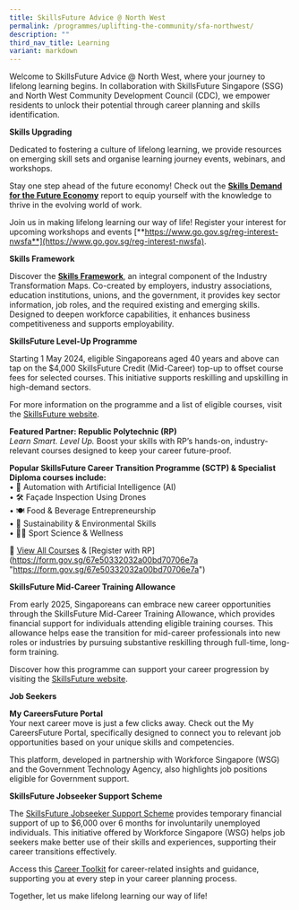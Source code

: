 ```yaml
---
title: SkillsFuture Advice @ North West
permalink: /programmes/uplifting-the-community/sfa-northwest/
description: ""
third_nav_title: Learning
variant: markdown
---
```

Welcome to SkillsFuture Advice @ North West, where your journey to lifelong learning begins. In collaboration with SkillsFuture Singapore (SSG) and North West Community Development Council (CDC), we empower residents to unlock their potential through career planning and skills identification.

**Skills Upgrading**

Dedicated to fostering a culture of lifelong learning, we provide resources on emerging skill sets and organise learning journey events, webinars, and workshops.

Stay one step ahead of the future economy! Check out the [**Skills Demand for the Future Economy**](https://www.skillsfuture.gov.sg/skillsreport) report to equip yourself with the knowledge to thrive in the evolving world of work.

Join us in making lifelong learning our way of life! Register your interest for upcoming workshops and events [**https://www.go.gov.sg/reg-interest-nwsfa**](https://www.go.gov.sg/reg-interest-nwsfa).

**Skills Framework**

Discover the [**Skills Framework**](https://www.skillsfuture.gov.sg/skills-framework), an integral component of the Industry Transformation Maps. Co-created by employers, industry associations, education institutions, unions, and the government, it provides key sector information, job roles, and the required existing and emerging skills. Designed to deepen workforce capabilities, it enhances business competitiveness and supports employability.

**SkillsFuture Level-Up Programme**

Starting 1 May 2024, eligible Singaporeans aged 40 years and above can tap on the $4,000 SkillsFuture Credit (Mid-Career) top-up to offset course fees for selected courses. This initiative supports reskilling and upskilling in high-demand sectors.

For more information on the programme and a list of eligible courses, visit the [SkillsFuture website](https://www.skillsfuture.gov.sg/level-up-programme).

**Featured Partner: Republic Polytechnic (RP)**  
_Learn Smart. Level Up._ Boost your skills with RP’s hands-on, industry-relevant courses designed to keep your career future-proof.

**Popular SkillsFuture Career Transition Programme (SCTP) & Specialist Diploma courses include:**  
• 🤖 Automation with Artificial Intelligence (AI)  
• 🛠️ Façade Inspection Using Drones  
• 🍽️ Food & Beverage Entrepreneurship  
• 🌱 Sustainability & Environmental Skills  
• 🏃‍♂️ Sport Science & Wellness

🔗 [View All Courses](https://www.rp.edu.sg/ace/skillsfuture-career-transition-programme "https://www.rp.edu.sg/ace/skillsfuture-career-transition-programme") & [Register with RP](https://form.gov.sg/67e50332032a00bd70706e7a "https://form.gov.sg/67e50332032a00bd70706e7a")

**SkillsFuture Mid-Career Training Allowance**

From early 2025, Singaporeans can embrace new career opportunities through the SkillsFuture Mid-Career Training Allowance, which provides financial support for individuals attending eligible training courses. This allowance helps ease the transition for mid-career professionals into new roles or industries by pursuing substantive reskilling through full-time, long-form training.

Discover how this programme can support your career progression by visiting the [SkillsFuture website](https://www.skillsfuture.gov.sg).

**Job Seekers**

**My CareersFuture Portal**  
Your next career move is just a few clicks away. Check out the My CareersFuture Portal, specifically designed to connect you to relevant job opportunities based on your unique skills and competencies.

This platform, developed in partnership with Workforce Singapore (WSG) and the Government Technology Agency, also highlights job positions eligible for Government support.

**SkillsFuture Jobseeker Support Scheme**

The [SkillsFuture Jobseeker Support Scheme](https://www.wsg.gov.sg/home/individuals/jobseeker-support) provides temporary financial support of up to $6,000 over 6 months for involuntarily unemployed individuals. This initiative offered by Workforce Singapore (WSG) helps job seekers make better use of their skills and experiences, supporting their career transitions effectively.

Access this [Career Toolkit](https://content.mycareersfuture.gov.sg/career-readiness-toolkit/) for career-related insights and guidance, supporting you at every step in your career planning process.

Together, let us make lifelong learning our way of life!